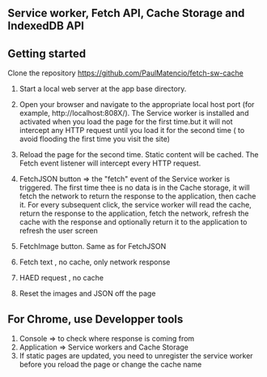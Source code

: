 ## Service  worker, Fetch API, Cache  Storage and IndexedDB API

## Getting started

Clone the repository  https://github.com/PaulMatencio/fetch-sw-cache

1. Start a local web server at the app base directory.

2. Open your browser and navigate to the appropriate local host port (for example, http://localhost:808X/). The Service worker  is installed and activated when you load the page for the first time.but it will not intercept any HTTP request until you load it for the second time ( to avoid flooding the first time you visit the site)

3. Reload the page for the second time. Static content will be cached. The Fetch event listener will intercept every HTTP request.

4.  FetchJSON button =>  the "fetch" event  of the Service worker  is triggered. The first time thee is no data is in the Cache storage, it will fetch the network to return the response to the application, then cache it. For every subsequent click, the service worker will read the cache, return the response to the application, fetch the network, refresh the cache with the response and optionally return it to the application to refresh the user screen

5. FetchImage button. Same as for FetchJSON

6. Fetch text , no cache, only network response

7. HAED request , no cache

8. Reset the images and JSON off the page

## For  Chrome, use Developper tools
1. Console => to check where response is coming from
2. Application => Service workers and Cache Storage
3. If static pages are updated, you need to unregister the service worker before you reload the page or change the cache name
